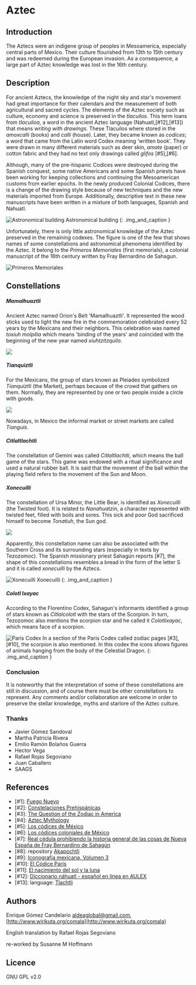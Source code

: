 # Aztec

## Introduction

The Aztecs were an indigene group of peoples in Mesoamerica, especially central parts of Mexico. Their culture flourished from 13th to 15th century and was redeemed during the European invasion. As a consequence, a large part of Aztec knowledge was lost in the 16th century.

## Description

For ancient Aztecs, the knowledge of the night sky and star's movement had great importance for their calendars and the measurement of both agricultural and sacred cycles. The elements of the Aztec society such as culture, economy and science is preserved in the _tlacuilos_. This term loans from _tlacuiloa_, a word in the ancient Aztec language (Nahuatl,[#12],[#13]) that means _writing with drawings_. These Tlacuilos where stored in the _amoxcalli_ (books) and _calli_ (house). Later, they became known as _codices_; a word that came from the Latin word Codex meaning 'written book'. They were drawn in many different materials such as deer skin, _amate_ (paper) or cotton fabric and they had no text only drawings called _glifos_ [#5],[#6]. 

Although, many of the pre-hispanic Codices were destroyed during the Spanish conquest, some native Americans and some Spanish priests have been working for keeping collections and continuing the Mesoamerican customs from earlier epochs. In the newly produced Colonial Codices, there is a change of the drawing style because of new techniques and the new materials imported from Europe. Additionally, descriptive text in these new manuscripts have been written in a mixture of both languages, Spanish and Nahuatl.

![Astronomical building](edificios.webp)
Astronomical building
{: .img_and_caption }

Unfortunately, there is only little astronomical knowledge of the Aztec preserved in the remaining codexes. The figure is one of the few that shows names of some constellations and astronomical phenomena identified by the Aztec. It belong to the _Primeros Memoriales_ (first memorials), a colonial manuscript of the 16th century written by Fray Bernardino de Sahagun.

![Primeros Memoriales](Primeros_Memoriales.webp)

## Constellations

##### Mamalhuaztli

Ancient Aztec named Orion's Belt 'Mamalhuaztli'. It represented the wood sticks used to light the new fire in the commemoration celebrated every 52 years by the Mexicans and their neighbors. This celebration was named _toxiuh molpilia_ which means 'binding of the years' and coincided with the beginning of the new year named _xiuhtzitzquilo_.

![](mamalhuaztli_image.webp)

##### Tianquiztli

For the Mexicans, the group of stars known as Pleiades symbolized _Tianquiztli_ (the Market), perhaps because of the crowd that gathers on them. Normally, they are represented by one or two people inside a circle with goods.

![](tiaquitztli_image.webp)

Nowadays, in Mexico the informal market or street markets are called _Tianguis_.

##### Citlaltlachtli

The constellation of Gemini was called _Citlaltlachtli_, which means the ball game of the stars. This game was endowed with a ritual significance and used a natural rubber ball. It is said that the movement of the ball within the playing field refers to the movement of the Sun and Moon.

##### Xonecuilli

The constellation of Ursa Minor, the Little Bear, is identified as _Xonecuilli_ (the Twisted foot). It is related to _Nanahuatzin_, a character represented with twisted feet, filled with boils and sores. This sick and poor God sacrificed himself to become _Tonatiuh_, the Sun god.

![](nanahuatzin.webp)

Apparently, this constellation name can also be associated with the Southern Cross and its surrounding stars (especially in texts by Tezozomoc). The Spanish missionary priest Sahagún reports [#7], the shape of this constellations resembles a bread in the form of the letter S and it is called _xonecuilli_ by the Aztecs.

![Xonecuilli](xonecuilli_Glifo.webp)
Xonecuilli
{: .img_and_caption }

##### Colotl Ixayac

According to the Florentino Codex, Sahagun's informants identified a group of stars known as _Citlalcolotl_ with the stars of the Scorpion. In turn, Tezozomoc also mentions the scorpion star and he called it _Colotlixayac_, which means face of a scorpion.

![Paris Codex](colotlixayac_image.webp)
In a section of the Paris Codex called zodiac pages [#3],[#10], the scorpion is also mentioned. In this codex the icons shows figures of animals hanging from the body of the Celestial Dragon.
{: .img_and_caption }

### Conclusion

It is noteworthy that the interpretation of some of these constellations are still in discussion, and of course there must be other constellations to represent. Any comments and/or collaboration are welcome in order to preserve the stellar knowledge, myths and starlore of the Aztec culture.

### Thanks

 - Javier Gómez Sandoval
 - Martha Patricia Rivera
 - Emilio Ramón Bolaños Guerra
 - Hector Vega
 - Rafael Rojas Segoviano
 - Juan Caballero
 - SAAGS

## References

 - [#1]: [Fuego Nuevo](http://biblioteca.itam.mx/estudios/estudio/letras30/notas3/sec_1.html)
 - [#2]: [Constelaciones Prehispánicas](http://www.montero.org.mx/constelaciones.htm)
 - [#3]: [The Question of the Zodiac in America](http://www.jstor.org/stable/660290?origin=JSTOR-pdf)
 - [#4]: [Aztec Mythology](http://www.windows2universe.org/mythology/aztec_culture.html)
 - [#5]: [Los códices de México](http://www.iconio.com/ABCD/F/INDEX.PDF)
 - [#6]: [Los códices coloniales de México](http://es.wikipedia.org/wiki/C%C3%B3dices_coloniales_de_M%C3%A9xico)
 - [#7]: [Real cédula prohibiendo la historia general de las cosas de Nueva España de Fray Bernardino de Sahagún](http://www.traduccionliteraria.org/1611/esc/america/sahagun.htm)
 - [#8]: repository [Akapochtli](http://commons.wikimedia.org/wiki/User:Akapochtli)
 - [#9]: [Iconografía mexicana, Volumen 3](http://books.google.com.mx/books?id=kxPjdY1PJjEC&amp;pg=PA118&amp;lpg=PA118&amp;dq=Colotlixayac&amp;source=bl&amp;ots=F6xlTU1rer&amp;sig=9q_8ApdMTw5l9kagolArj5cPSMk&amp;hl=es&amp;ei=xoMeS8ToJoS1tgfpwv2cCg&amp;sa=X&amp;oi=book_result&amp;ct=result&amp;resnum=5&amp;ved=0CBsQ6AEwBA#v=onepage&amp;q=Colotlixayac&amp;f=false)
 - [#10]: [El Códice París](http://www.famsi.org/spanish/mayawriting/codices/paris.html)
 - [#11]: [El nacimiento del sol y la luna](http://redescolar.ilce.edu.mx/redescolar/biblioteca/literatura/leyenda/mexicas/mexsolun.html)
 - [#12]: [Diccionario náhuatl - español en línea en AULEX](http://aulex.org/nah-es/)
 - [#13]: language: [Tlachtli](http://sepiensa.org.mx/contenidos/fd_depo/nahuatl/tlach_1.html)


## Authors

Enrique Gómez Candelario [aldeaglobal@gmail.com](mailto:aldeaglobal@gmail.com), [http://www.wirikuta.org/comala](http://www.wirikuta.org/comala)

English translation by Rafael Rojas Segoviano

re-worked by Susanne M Hoffmann 

## Licence

GNU GPL v2.0

